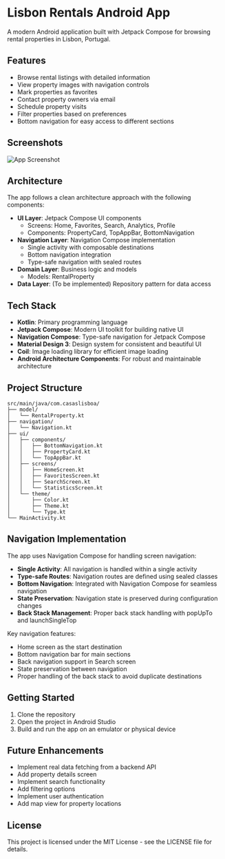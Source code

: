 # Lisbon Rentals Android App

A modern Android application built with Jetpack Compose for browsing rental properties in Lisbon, Portugal.

## Features

- Browse rental listings with detailed information
- View property images with navigation controls
- Mark properties as favorites
- Contact property owners via email
- Schedule property visits
- Filter properties based on preferences
- Bottom navigation for easy access to different sections

## Screenshots

![App Screenshot](screenshot.png)

## Architecture

The app follows a clean architecture approach with the following components:

- **UI Layer**: Jetpack Compose UI components
  - Screens: Home, Favorites, Search, Analytics, Profile
  - Components: PropertyCard, TopAppBar, BottomNavigation
- **Navigation Layer**: Navigation Compose implementation
  - Single activity with composable destinations
  - Bottom navigation integration
  - Type-safe navigation with sealed routes
- **Domain Layer**: Business logic and models
  - Models: RentalProperty
- **Data Layer**: (To be implemented) Repository pattern for data access

## Tech Stack

- **Kotlin**: Primary programming language
- **Jetpack Compose**: Modern UI toolkit for building native UI
- **Navigation Compose**: Type-safe navigation for Jetpack Compose
- **Material Design 3**: Design system for consistent and beautiful UI
- **Coil**: Image loading library for efficient image loading
- **Android Architecture Components**: For robust and maintainable architecture

## Project Structure

```
src/main/java/com.casaslisboa/
├── model/
│   └── RentalProperty.kt
├── navigation/
│   └── Navigation.kt
├── ui/
│   ├── components/
│   │   ├── BottomNavigation.kt
│   │   ├── PropertyCard.kt
│   │   └── TopAppBar.kt
│   ├── screens/
│   │   ├── HomeScreen.kt
│   │   ├── FavoritesScreen.kt
│   │   ├── SearchScreen.kt
│   │   └── StatisticsScreen.kt
│   └── theme/
│       ├── Color.kt
│       ├── Theme.kt
│       └── Type.kt
└── MainActivity.kt
```

## Navigation Implementation

The app uses Navigation Compose for handling screen navigation:

- **Single Activity**: All navigation is handled within a single activity
- **Type-safe Routes**: Navigation routes are defined using sealed classes
- **Bottom Navigation**: Integrated with Navigation Compose for seamless navigation
- **State Preservation**: Navigation state is preserved during configuration changes
- **Back Stack Management**: Proper back stack handling with popUpTo and launchSingleTop

Key navigation features:
- Home screen as the start destination
- Bottom navigation bar for main sections
- Back navigation support in Search screen
- State preservation between navigation
- Proper handling of the back stack to avoid duplicate destinations

## Getting Started

1. Clone the repository
2. Open the project in Android Studio
3. Build and run the app on an emulator or physical device

## Future Enhancements

- Implement real data fetching from a backend API
- Add property details screen
- Implement search functionality
- Add filtering options
- Implement user authentication
- Add map view for property locations

## License

This project is licensed under the MIT License - see the LICENSE file for details. 